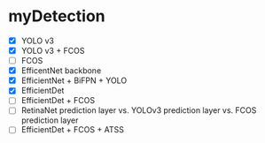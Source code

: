 # myDetection


- [x] YOLO v3
- [x] YOLO v3 + FCOS
- [ ] FCOS
- [x] EfficentNet backbone
- [x] EfficientNet + BiFPN + YOLO
- [x] EfficientDet
- [ ] EfficientDet + FCOS
- [ ] RetinaNet prediction layer vs. YOLOv3 prediction layer vs. FCOS prediction layer
- [ ] EfficientDet + FCOS + ATSS

